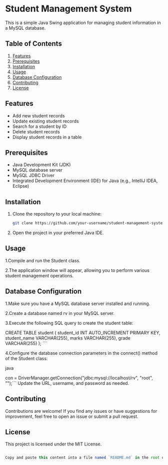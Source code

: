 # Student Management System

This is a simple Java Swing application for managing student information in a MySQL database.

## Table of Contents
1. [Features](#features)
2. [Prerequisites](#prerequisites)
3. [Installation](#installation)
4. [Usage](#usage)
5. [Database Configuration](#database-configuration)
6. [Contributing](#contributing)
7. [License](#license)

## Features
- Add new student records
- Update existing student records
- Search for a student by ID
- Delete student records
- Display student records in a table

## Prerequisites
- Java Development Kit (JDK)
- MySQL database server
- MySQL JDBC Driver
- Integrated Development Environment (IDE) for Java (e.g., IntelliJ IDEA, Eclipse)

## Installation
1. Clone the repository to your local machine:

   ```bash
   git clone https://github.com/your-username/student-management-system.git
1. Open the project in your preferred Java IDE.
## Usage
1.Compile and run the Student class.

2.The application window will appear, allowing you to perform various student management operations.

## Database Configuration
1.Make sure you have a MySQL database server installed and running.

2.Create a database named rv in your MySQL server.

3.Execute the following SQL query to create the student table:



CREATE TABLE student (
    student_id INT AUTO_INCREMENT PRIMARY KEY,
    student_name VARCHAR(255),
    marks VARCHAR(255),
    grade VARCHAR(255)
); ```

4.Configure the database connection parameters in the connect() method of the Student class:


java

con = DriverManager.getConnection("jdbc:mysql://localhost/rv", "root", "");```
Update the URL, username, and password as needed.

## Contributing
Contributions are welcome! If you find any issues or have suggestions for improvement, feel free to open an issue or submit a pull request.

## License
This project is licensed under the MIT License.

```javascript

Copy and paste this content into a file named `README.md` in the root directory of your project. Customize the placeholders, such as `your-username`, as needed 

